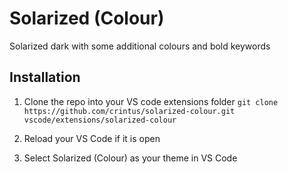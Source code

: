 # Solarized (Colour)
Solarized dark with some additional colours and bold keywords

## Installation
1. Clone the repo into your VS code extensions folder `git clone https://github.com/crintus/solarized-colour.git vscode/extensions/solarized-colour`

2. Reload your VS Code if it is open

3. Select Solarized (Colour) as your theme in VS Code
